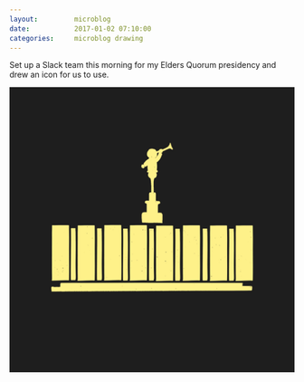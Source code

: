 ```yaml
---
layout:         microblog
date:           2017-01-02 07:10:00
categories:     microblog drawing
---
```

Set up a Slack team this morning for my Elders Quorum presidency and drew an icon for us to use.

![Provo Temple](/images/microblog/201701020710.jpg)
